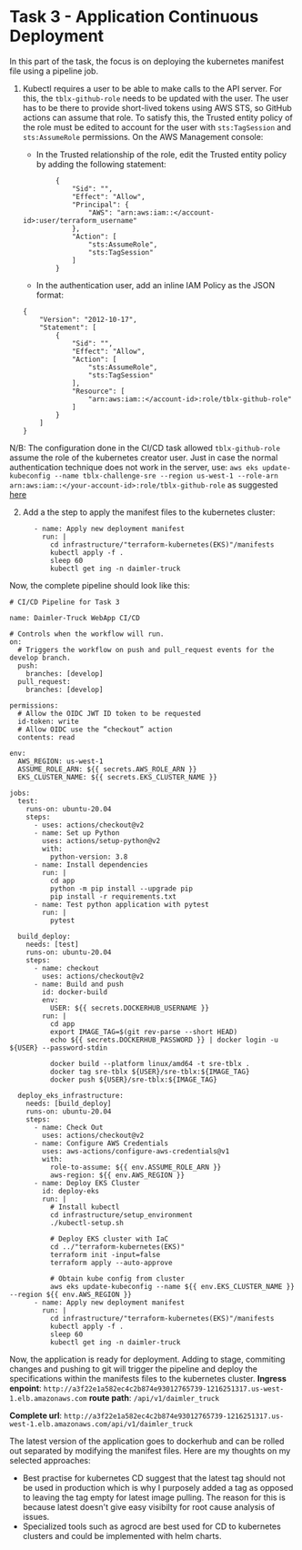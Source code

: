 # Task 3 - Application Continuous Deployment

In this part of the task, the focus is on deploying the kubernetes manifest file using a pipeline job.

1. Kubectl requires a user to be able to make calls to the API server. For this, the `tblx-github-role` needs to be updated with the user. The user has to be there to provide short-lived tokens using AWS STS, so GitHub actions can assume that role. To satisfy this, the Trusted entity policy of the role must be edited to account for the user with `sts:TagSession` and `sts:AssumeRole` permissions. 
On the AWS Management console:
    - In the Trusted relationship of the role, edit the Trusted entity policy by adding the following statement:
    
    ```
            {
                "Sid": "",
                "Effect": "Allow",
                "Principal": {
                    "AWS": "arn:aws:iam::</account-id>:user/terraform_username"
                },
                "Action": [
                    "sts:AssumeRole",
                    "sts:TagSession"
                ]
            }
    ```

    - In the authentication user, add an inline IAM Policy as the JSON format:
    
    ```
    {
        "Version": "2012-10-17",
        "Statement": [
            {
                "Sid": "",
                "Effect": "Allow",
                "Action": [
                    "sts:AssumeRole",
                    "sts:TagSession"
                ],
                "Resource": [
                    "arn:aws:iam::</account-id>:role/tblx-github-role"
                ]
            }
        ]
    }
    ```

N/B: The configuration done in the CI/CD task allowed `tblx-github-role` assume the role of the kubernetes creator user. Just in case the normal authentication technique does not work in the server, use: `aws eks update-kubeconfig --name tblx-challenge-sre --region us-west-1 --role-arn arn:aws:iam::</your-account-id>:role/tblx-github-role` as suggested [here](https://aws.amazon.com/premiumsupport/knowledge-center/eks-api-server-unauthorized-error/)

2. Add a the step to apply the manifest files to the kubernetes cluster:

```
      - name: Apply new deployment manifest
        run: |
          cd infrastructure/"terraform-kubernetes(EKS)"/manifests
          kubectl apply -f .
          sleep 60
          kubectl get ing -n daimler-truck
```

Now, the complete pipeline should look like this:

```
# CI/CD Pipeline for Task 3

name: Daimler-Truck WebApp CI/CD

# Controls when the workflow will run.
on:
  # Triggers the workflow on push and pull_request events for the develop branch.
  push:
    branches: [develop]
  pull_request:
    branches: [develop]

permissions:
  # Allow the OIDC JWT ID token to be requested
  id-token: write
  # Allow OIDC use the “checkout” action
  contents: read

env:
  AWS_REGION: us-west-1
  ASSUME_ROLE_ARN: ${{ secrets.AWS_ROLE_ARN }}
  EKS_CLUSTER_NAME: ${{ secrets.EKS_CLUSTER_NAME }}

jobs:
  test:
    runs-on: ubuntu-20.04
    steps:
      - uses: actions/checkout@v2
      - name: Set up Python
        uses: actions/setup-python@v2
        with:
          python-version: 3.8
      - name: Install dependencies
        run: |
          cd app
          python -m pip install --upgrade pip
          pip install -r requirements.txt
      - name: Test python application with pytest
        run: |
          pytest

  build_deploy:
    needs: [test]
    runs-on: ubuntu-20.04
    steps:
      - name: checkout
        uses: actions/checkout@v2
      - name: Build and push
        id: docker-build
        env:
          USER: ${{ secrets.DOCKERHUB_USERNAME }}
        run: |
          cd app
          export IMAGE_TAG=$(git rev-parse --short HEAD)
          echo ${{ secrets.DOCKERHUB_PASSWORD }} | docker login -u ${USER} --password-stdin

          docker build --platform linux/amd64 -t sre-tblx .
          docker tag sre-tblx ${USER}/sre-tblx:${IMAGE_TAG}
          docker push ${USER}/sre-tblx:${IMAGE_TAG}

  deploy_eks_infrastructure:
    needs: [build_deploy]
    runs-on: ubuntu-20.04
    steps:
      - name: Check Out
        uses: actions/checkout@v2
      - name: Configure AWS Credentials
        uses: aws-actions/configure-aws-credentials@v1
        with:
          role-to-assume: ${{ env.ASSUME_ROLE_ARN }}
          aws-region: ${{ env.AWS_REGION }}
      - name: Deploy EKS Cluster
        id: deploy-eks
        run: |
          # Install kubectl
          cd infrastructure/setup_environment
          ./kubectl-setup.sh

          # Deploy EKS cluster with IaC
          cd ../"terraform-kubernetes(EKS)"
          terraform init -input=false
          terraform apply --auto-approve

          # Obtain kube config from cluster
          aws eks update-kubeconfig --name ${{ env.EKS_CLUSTER_NAME }} --region ${{ env.AWS_REGION }}
      - name: Apply new deployment manifest
        run: |
          cd infrastructure/"terraform-kubernetes(EKS)"/manifests
          kubectl apply -f .
          sleep 60
          kubectl get ing -n daimler-truck

```

Now, the application is ready for deployment. Adding to stage, commiting changes and pushing to git will trigger the pipeline and deploy the specifications within the manifests files to the kubernetes cluster.
**Ingress enpoint**: `http://a3f22e1a582ec4c2b874e93012765739-1216251317.us-west-1.elb.amazonaws.com`
**route path**: `/api/v1/daimler_truck`

**Complete url**: `http://a3f22e1a582ec4c2b874e93012765739-1216251317.us-west-1.elb.amazonaws.com/api/v1/daimler_truck`

The latest version of the application goes to dockerhub and can be rolled out separated by modifying the manifest files. Here are my thoughts on my selected approaches:
- Best practise for kubernetes CD suggest that the latest tag should not be used in production which is why I purposely added a tag as opposed to leaving the tag empty for latest image pulling. The reason for this is because latest doesn't give easy visibilty for root cause analysis of issues.
- Specialized tools such as agrocd are best used for CD to kubernetes clusters and could be implemented with helm charts.